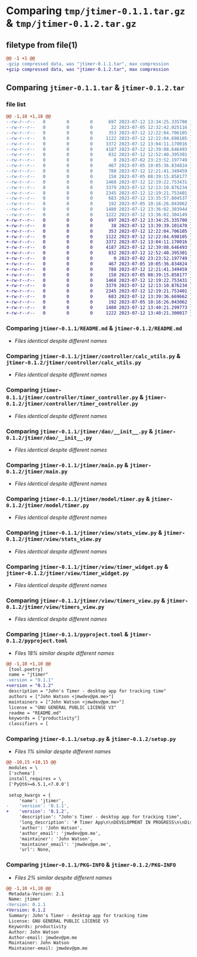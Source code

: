 # Comparing `tmp/jtimer-0.1.1.tar.gz` & `tmp/jtimer-0.1.2.tar.gz`

## filetype from file(1)

```diff
@@ -1 +1 @@
-gzip compressed data, was "jtimer-0.1.1.tar", max compression
+gzip compressed data, was "jtimer-0.1.2.tar", max compression
```

## Comparing `jtimer-0.1.1.tar` & `jtimer-0.1.2.tar`

### file list

```diff
@@ -1,18 +1,18 @@
--rw-r--r--   0        0        0      697 2023-07-12 13:34:25.335708 jtimer-0.1.1/README.md
--rw-r--r--   0        0        0       22 2023-07-05 12:32:42.025116 jtimer-0.1.1/jtimer/__init__.py
--rw-r--r--   0        0        0      353 2023-07-12 12:22:04.706105 jtimer-0.1.1/jtimer/controller/__init__.py
--rw-r--r--   0        0        0     1122 2023-07-12 12:22:04.698105 jtimer-0.1.1/jtimer/controller/calc_utils.py
--rw-r--r--   0        0        0     3372 2023-07-12 13:04:11.170016 jtimer-0.1.1/jtimer/controller/timer_controller.py
--rw-r--r--   0        0        0     4187 2023-07-12 12:39:08.646493 jtimer-0.1.1/jtimer/dao/__init__.py
--rw-r--r--   0        0        0      832 2023-07-12 12:52:40.395301 jtimer-0.1.1/jtimer/main.py
--rw-r--r--   0        0        0        0 2023-07-02 23:23:52.197749 jtimer-0.1.1/jtimer/model/__init__.py
--rw-r--r--   0        0        0      467 2023-07-05 10:05:36.834824 jtimer-0.1.1/jtimer/model/time_event.py
--rw-r--r--   0        0        0      788 2023-07-12 12:21:41.349459 jtimer-0.1.1/jtimer/model/timer.py
--rw-r--r--   0        0        0      158 2023-07-05 08:39:15.858177 jtimer-0.1.1/jtimer/view/__init__.py
--rw-r--r--   0        0        0     1468 2023-07-12 12:19:22.753431 jtimer-0.1.1/jtimer/view/stats_view.py
--rw-r--r--   0        0        0     3379 2023-07-12 12:13:10.876234 jtimer-0.1.1/jtimer/view/timer_widget.py
--rw-r--r--   0        0        0     2345 2023-07-12 12:19:21.753401 jtimer-0.1.1/jtimer/view/timers_view.py
--rw-r--r--   0        0        0      683 2023-07-12 13:35:57.804537 jtimer-0.1.1/pyproject.toml
--rw-r--r--   0        0        0      192 2023-07-05 10:16:26.043062 jtimer-0.1.1/schema.sql
--rw-r--r--   0        0        0     1480 2023-07-12 13:36:02.303944 jtimer-0.1.1/setup.py
--rw-r--r--   0        0        0     1222 2023-07-12 13:36:02.304149 jtimer-0.1.1/PKG-INFO
+-rw-r--r--   0        0        0      697 2023-07-12 13:34:25.335708 jtimer-0.1.2/README.md
+-rw-r--r--   0        0        0       38 2023-07-12 13:39:39.101470 jtimer-0.1.2/jtimer/__init__.py
+-rw-r--r--   0        0        0      353 2023-07-12 12:22:04.706105 jtimer-0.1.2/jtimer/controller/__init__.py
+-rw-r--r--   0        0        0     1122 2023-07-12 12:22:04.698105 jtimer-0.1.2/jtimer/controller/calc_utils.py
+-rw-r--r--   0        0        0     3372 2023-07-12 13:04:11.170016 jtimer-0.1.2/jtimer/controller/timer_controller.py
+-rw-r--r--   0        0        0     4187 2023-07-12 12:39:08.646493 jtimer-0.1.2/jtimer/dao/__init__.py
+-rw-r--r--   0        0        0      832 2023-07-12 12:52:40.395301 jtimer-0.1.2/jtimer/main.py
+-rw-r--r--   0        0        0        0 2023-07-02 23:23:52.197749 jtimer-0.1.2/jtimer/model/__init__.py
+-rw-r--r--   0        0        0      467 2023-07-05 10:05:36.834824 jtimer-0.1.2/jtimer/model/time_event.py
+-rw-r--r--   0        0        0      788 2023-07-12 12:21:41.349459 jtimer-0.1.2/jtimer/model/timer.py
+-rw-r--r--   0        0        0      158 2023-07-05 08:39:15.858177 jtimer-0.1.2/jtimer/view/__init__.py
+-rw-r--r--   0        0        0     1468 2023-07-12 12:19:22.753431 jtimer-0.1.2/jtimer/view/stats_view.py
+-rw-r--r--   0        0        0     3379 2023-07-12 12:13:10.876234 jtimer-0.1.2/jtimer/view/timer_widget.py
+-rw-r--r--   0        0        0     2345 2023-07-12 12:19:21.753401 jtimer-0.1.2/jtimer/view/timers_view.py
+-rw-r--r--   0        0        0      683 2023-07-12 13:39:36.669662 jtimer-0.1.2/pyproject.toml
+-rw-r--r--   0        0        0      192 2023-07-05 10:16:26.043062 jtimer-0.1.2/schema.sql
+-rw-r--r--   0        0        0     1480 2023-07-12 13:40:21.299773 jtimer-0.1.2/setup.py
+-rw-r--r--   0        0        0     1222 2023-07-12 13:40:21.300017 jtimer-0.1.2/PKG-INFO
```

### Comparing `jtimer-0.1.1/README.md` & `jtimer-0.1.2/README.md`

 * *Files identical despite different names*

### Comparing `jtimer-0.1.1/jtimer/controller/calc_utils.py` & `jtimer-0.1.2/jtimer/controller/calc_utils.py`

 * *Files identical despite different names*

### Comparing `jtimer-0.1.1/jtimer/controller/timer_controller.py` & `jtimer-0.1.2/jtimer/controller/timer_controller.py`

 * *Files identical despite different names*

### Comparing `jtimer-0.1.1/jtimer/dao/__init__.py` & `jtimer-0.1.2/jtimer/dao/__init__.py`

 * *Files identical despite different names*

### Comparing `jtimer-0.1.1/jtimer/main.py` & `jtimer-0.1.2/jtimer/main.py`

 * *Files identical despite different names*

### Comparing `jtimer-0.1.1/jtimer/model/timer.py` & `jtimer-0.1.2/jtimer/model/timer.py`

 * *Files identical despite different names*

### Comparing `jtimer-0.1.1/jtimer/view/stats_view.py` & `jtimer-0.1.2/jtimer/view/stats_view.py`

 * *Files identical despite different names*

### Comparing `jtimer-0.1.1/jtimer/view/timer_widget.py` & `jtimer-0.1.2/jtimer/view/timer_widget.py`

 * *Files identical despite different names*

### Comparing `jtimer-0.1.1/jtimer/view/timers_view.py` & `jtimer-0.1.2/jtimer/view/timers_view.py`

 * *Files identical despite different names*

### Comparing `jtimer-0.1.1/pyproject.toml` & `jtimer-0.1.2/pyproject.toml`

 * *Files 18% similar despite different names*

```diff
@@ -1,10 +1,10 @@
 [tool.poetry]
 name = "jtimer"
-version = "0.1.1"
+version = "0.1.2"
 description = "John's Timer - desktop app for tracking time"
 authors = ["John Watson <jmwdev@pm.me>"]
 maintainers = ["John Watson <jmwdev@pm.me>"]
 license = "GNU GENERAL PUBLIC LICENSE V3"
 readme = "README.md"
 keywords = ["productivity"]
 classifiers = [
```

### Comparing `jtimer-0.1.1/setup.py` & `jtimer-0.1.2/setup.py`

 * *Files 1% similar despite different names*

```diff
@@ -10,15 +10,15 @@
 modules = \
 ['schema']
 install_requires = \
 ['PyQt6>=6.5.1,<7.0.0']
 
 setup_kwargs = {
     'name': 'jtimer',
-    'version': '0.1.1',
+    'version': '0.1.2',
     'description': "John's Timer - desktop app for tracking time",
     'long_description': '# Timer App\n\nDEVELOPMENT IN PROGRESS\n\nDissatisfied with the selection of timer applications available in linux, I built my own.  It maintains a simple local db in /tmp\n\nThe application is fairly simple:\n    * user can specify a list of different timers.\n    * timers can be renamed.\n    * timers can be started / stopped concurrently.\n    * on startup the timers will resume the count from the last start.\n    * timers should not cross over days. automatic stop times at 23:59:59 for forgotten timers.\n    * daily statistics view\n\n\n\n## Installation\n```bash\npip install jtimer  # not timer\n```\n\n## Usage\n```bash\njtimer\n```\n\n## Planned Future developments\n\n* timer linked triggers\n* timer event view',
     'author': 'John Watson',
     'author_email': 'jmwdev@pm.me',
     'maintainer': 'John Watson',
     'maintainer_email': 'jmwdev@pm.me',
     'url': None,
```

### Comparing `jtimer-0.1.1/PKG-INFO` & `jtimer-0.1.2/PKG-INFO`

 * *Files 2% similar despite different names*

```diff
@@ -1,10 +1,10 @@
 Metadata-Version: 2.1
 Name: jtimer
-Version: 0.1.1
+Version: 0.1.2
 Summary: John's Timer - desktop app for tracking time
 License: GNU GENERAL PUBLIC LICENSE V3
 Keywords: productivity
 Author: John Watson
 Author-email: jmwdev@pm.me
 Maintainer: John Watson
 Maintainer-email: jmwdev@pm.me
```

